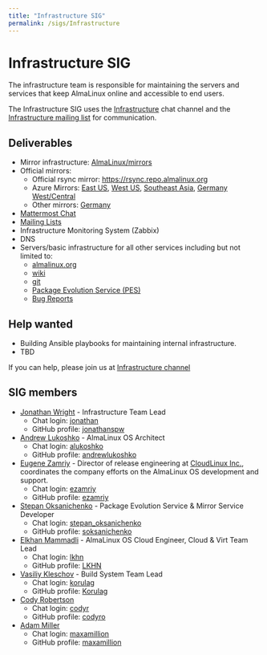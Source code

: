 ```yaml
---
title: "Infrastructure SIG"
permalink: /sigs/Infrastructure
---
```

# Infrastructure SIG

The infrastructure team is responsible for maintaining the servers and services that keep AlmaLinux online and
accessible to end users.

The Infrastructure SIG uses the [Infrastructure](https://chat.almalinux.org/almalinux/channels/infrastructure)
chat channel and the [Infrastructure mailing list](https://lists.almalinux.org/mailman3/lists/infra.lists.almalinux.org/) for communication.


## Deliverables

* Mirror infrastructure: [AlmaLinux/mirrors](https://github.com/AlmaLinux/mirrors)
* Official mirrors:
  * Official rsync mirror: https://rsync.repo.almalinux.org
  * Azure Mirrors: 
[East US](https://github.com/AlmaLinux/mirrors/blob/master/mirrors.d/eastus.azure.repo.almalinux.org.yml),
[West US](https://github.com/AlmaLinux/mirrors/blob/master/mirrors.d/westus2.azure.repo.almalinux.org.yml),
[Southeast Asia](https://github.com/AlmaLinux/mirrors/blob/master/mirrors.d/southeastasia.azure.repo.almalinux.org.yml),
[Germany West/Central](https://github.com/AlmaLinux/mirrors/blob/master/mirrors.d/germanywestcentral.azure.repo.almalinux.org.yml)
  * Other mirrors: [Germany](https://github.com/AlmaLinux/mirrors/blob/master/mirrors.d/repo.almalinux.org.yml)
* [Mattermost Chat](https://chat.almalinux.org)
* [Mailing Lists](https://lists.almalinust.org)
* Infrastructure Monitoring System (Zabbix)
* DNS
* Servers/basic infrastructure for all other services including but not limited to:
  * [almalinux.org](https://almalinux.org)
  * [wiki](https://wiki.almalinux.org)
  * [git](https://git.almalinux.org)
  * [Package Evolution Service (PES)](https://pes.almalinux.org)
  * [Bug Reports](https://bugs.almalinux.org)


## Help wanted

* Building Ansible playbooks for maintaining internal infrastructure.
* TBD

If you can help, please join us at [Infrastructure channel](https://chat.almalinux.org/almalinux/channels/infrastructure) 


## SIG members

* [Jonathan Wright](mailto:jonathan@almalinux.org) - Infrastructure Team Lead
  * Chat login: [jonathan](https://chat.almalinux.org/almalinux/messages/@jonathan)
  * GitHub profile: [jonathanspw](https://github.com/jonathanspw)
* [Andrew Lukoshko](mailto:alukoshko@almalinux.org) - AlmaLinux OS Architect
  * Chat login: [alukoshko](https://chat.almalinux.org/almalinux/messages/@alukoshko)
  * GitHub profile: [andrewlukoshko](https://github.com/andrewlukoshko)
* [Eugene Zamriy](mailto:ezamriy@almalinux.org) - Director of release
  engineering at [CloudLinux Inc.](https://cloudlinux.com/), coordinates the
  company efforts on the AlmaLinux OS development and support.
  * Chat login: [ezamriy](https://chat.almalinux.org/almalinux/messages/@ezamriy)
  * GitHub profile: [ezamriy](https://github.com/ezamriy)
* [Stepan Oksanichenko](mailto:soksanichenko@cloudlinux.com) - Package Evolution Service & Mirror Service Developer
  * Chat login: [stepan_oksanichenko](https://chat.almalinux.org/almalinux/messages/@stepan_oksanichenko)
  * GitHub profile: [soksanichenko](https://github.com/soksanichenko)
* [Elkhan Mammadli](mailto:elkhan@almalinux.org) - AlmaLinux OS Cloud Engineer, Cloud & Virt Team Lead
  * Chat login: [lkhn](https://chat.almalinux.org/almalinux/messages/@lkhn)
  * GitHub profile: [LKHN](https://github.com/LKHN)
* [Vasiliy Kleschov](mailto:vkleschov@almalinux.org) - Build System Team Lead
  * Chat login: [korulag](https://chat.almalinux.org/almalinux/messages/@korulag)
  * GitHub profile: [Korulag](https://github.com/Korulag)
* [Cody Robertson](mailto:crobertson@almalinux.org)
  * Chat login: [codyr](https://chat.almalinux.org/almalinux/messages/@codyr)
  * GitHub profile: [codyro](https://github.com/codyro)
* [Adam Miller](mailto:amiller@almalinux.org)
  * Chat login: [maxamillion](https://chat.almalinux.org/almalinux/messages/@maxamillion)
  * GitHub profile: [maxamillion](https://github.com/maxamillion)
